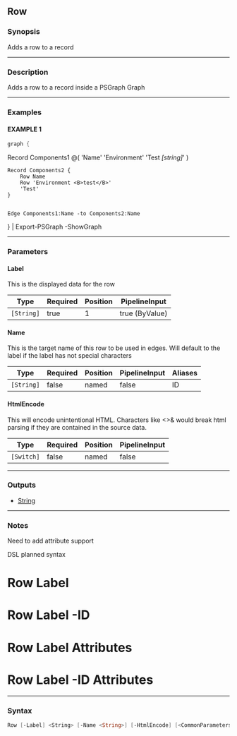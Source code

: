 Row
---




### Synopsis
Adds a row to a record



---


### Description

Adds a row to a record inside a PSGraph Graph



---


### Examples
#### EXAMPLE 1
```PowerShell
graph {
```
Record Components1 @(
        'Name'
        'Environment'
        'Test <I>[string]</I>'
    )

    Record Components2 {
        Row Name
        Row 'Environment <B>test</B>'
        'Test'
    }


    Edge Components1:Name -to Components2:Name

} | Export-PSGraph -ShowGraph


---


### Parameters
#### **Label**

This is the displayed data for the row






|Type      |Required|Position|PipelineInput |
|----------|--------|--------|--------------|
|`[String]`|true    |1       |true (ByValue)|



#### **Name**

This is the target name of this row to be used in edges.
Will default to the label if the label has not special characters






|Type      |Required|Position|PipelineInput|Aliases|
|----------|--------|--------|-------------|-------|
|`[String]`|false   |named   |false        |ID     |



#### **HtmlEncode**

This will encode unintentional HTML. Characters like <>& would break html parsing if they are
contained in the source data.






|Type      |Required|Position|PipelineInput|
|----------|--------|--------|-------------|
|`[Switch]`|false   |named   |false        |





---


### Outputs
* [String](https://learn.microsoft.com/en-us/dotnet/api/System.String)






---


### Notes
Need to add attribute support

DSL planned syntax
# Row Label
# Row Label -ID
# Row Label Attributes
# Row Label -ID Attributes



---


### Syntax
```PowerShell
Row [-Label] <String> [-Name <String>] [-HtmlEncode] [<CommonParameters>]
```
